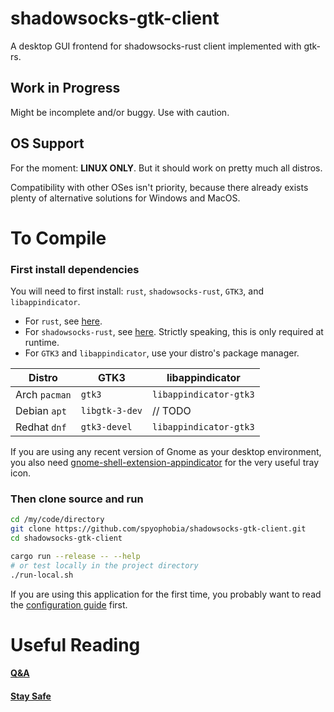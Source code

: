 # shadowsocks-gtk-client

A desktop GUI frontend for shadowsocks-rust client implemented with gtk-rs.

## Work in Progress

Might be incomplete and/or buggy. Use with caution.

## OS Support

For the moment: **LINUX ONLY**. But it should work on pretty much all distros.

Compatibility with other OSes isn't priority, because there already exists plenty of alternative solutions for Windows and MacOS.

# To Compile

### First install dependencies

You will need to first install: `rust`, `shadowsocks-rust`, `GTK3`, and `libappindicator`.
 - For `rust`, see [here](https://www.rust-lang.org/tools/install).
 - For `shadowsocks-rust`, see [here](https://www.rust-lang.org/tools/install). Strictly speaking, this is only required at runtime.
 - For `GTK3` and `libappindicator`, use your distro's package manager.

| Distro        | GTK3           | libappindicator        |
| ------------- | -------------- | ---------------------- |
| Arch `pacman` | `gtk3`         | `libappindicator-gtk3` |
| Debian `apt`  | `libgtk-3-dev` | // TODO                |
| Redhat `dnf`  | `gtk3-devel`   | `libappindicator-gtk3` |

If you are using any recent version of Gnome as your desktop environment, you also need [gnome-shell-extension-appindicator](https://extensions.gnome.org/extension/615) for the very useful tray icon.

### Then clone source and run

```sh
cd /my/code/directory
git clone https://github.com/spyophobia/shadowsocks-gtk-client.git
cd shadowsocks-gtk-client
```

```sh
cargo run --release -- --help
# or test locally in the project directory
./run-local.sh
```

If you are using this application for the first time, you probably want to read the [configuration guide](res/QnA.md#how-to-customise-configuration) first.

# Useful Reading

#### [Q&A](res/QnA.md)

#### [Stay Safe](res/stay-safe.md)
